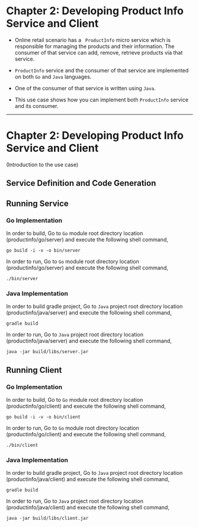 # Chapter 2: Developing Product Info Service and Client 

- Online retail scenario has a `` ProductInfo`` micro service which is responsible for managing the products and their
 information. The consumer of that service can add, remove, retrieve products via that service. 

- ``ProductInfo`` service and the consumer of that service are implemented on both ``Go`` and ``Java`` languages. 
- One of the consumer of that service is written using ``Java``. 
- This use case shows how you can implement both ``ProductInfo`` service and its consumer.

-------------

# Chapter 2: Developing Product Info Service and Client 
(Introduction to the use case) 

## Service Definition and Code Generation 


## Running Service

### Go Implementation

In order to build, Go to ``Go`` module root directory location (productinfo/go/server) and execute the following
 shell command,
```
go build -i -v -o bin/server
```

In order to run, Go to ``Go`` module root directory location (productinfo/go/server) and execute the following
shell command,

```
./bin/server
```

### Java Implementation

In order to build gradle project, Go to ``Java`` project root directory location (productinfo/java/server) and execute
 the following shell command,
```
gradle build
```

In order to run, Go to ``Java`` project root directory location (productinfo/java/server) and execute the following
shell command,

```
java -jar build/libs/server.jar
```

## Running Client  

### Go Implementation 

In order to build, Go to ``Go`` module root directory location (productinfo/go/client) and execute the following
 shell command,
```
go build -i -v -o bin/client
```

In order to run, Go to ``Go`` module root directory location (productinfo/go/client) and execute the following
shell command,

```
./bin/client
```

### Java Implementation 

In order to build gradle project, Go to ``Java`` project root directory location (productinfo/java/client) and execute
 the following shell command,
```
gradle build
```

In order to run, Go to ``Java`` project root directory location (productinfo/java/client) and execute the following
shell command,

```
java -jar build/libs/client.jar
```
